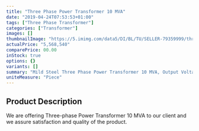 ```yaml
---
title: "Three Phase Power Transformer 10 MVA"
date: "2019-04-24T07:53:53+01:00"
tags: ["Three Phase Transformer"]
categories: ["Transformer"]
images: []
thumbnailImage: "https://5.imimg.com/data5/DI/BL/TU/SELLER-79359999/three-phase-electrical-transformer-500x500-500x500.jpg"
actualPrice: "5,568,540"
comparePrice: 00.00
inStock: true
options: {}
variants: []
summary: "Mild Steel Three Phase Power Transformer 10 MVA, Output Voltage: 0.433 V"
uniteMeasure: "Piece"
---
```

## Product Description
We are offering Three-phase Power Transformer 10 MVA to our client and we assure satisfaction and quality of the product.
